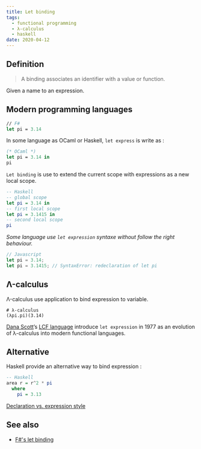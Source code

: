 ```yaml
---
title: Let binding
tags:
  - functional programming
  - λ-calculus
  - haskell
date: 2020-04-12
---
```


## Definition

> A binding associates an identifier with a value or function.

Given a name to an expression.

## Modern programming languages

```fsharp
// F#
let pi = 3.14
```

In some language as OCaml or Haskell, `let express` is write as :

```ocaml
(* OCaml *)
let pi = 3.14 in
pi
```

`Let binding` is use to extend the current scope with expressions as a new local scope.

```haskell
-- Haskell
-- global scope
let pi = 3.14 in
-- first local scope
let pi = 3.1415 in
-- second local scope
pi
```

*Some language use `let expression` syntaxe without follow the right behaviour.*

```js
// Javascript
let pi = 3.14;
let pi = 3.1415; // SyntaxError: redeclaration of let pi
```

## Λ-calculus

Λ-calculus use application to bind expression to variable.

```
# λ-calculus
(λpi.pi)(3.14)
```

[Dana Scott](https://en.m.wikipedia.org/wiki/Dana_Scott)’s [LCF language](https://en.wikipedia.org/wiki/Let_expression#History) introduce `let expression` in 1977 as an evolution of λ-calculus into modern functional languages.

## Alternative

Haskell provide an alternative way to bind expression :

```haskell
-- Haskell
area r = r^2 * pi
  where
    pi = 3.13
```

[Declaration vs. expression style](https://wiki.haskell.org/Declaration_vs._expression_style)

## See also

- [F#'s let binding](https://docs.microsoft.com/en-us/dotnet/fsharp/language-reference/functions/let-bindings)
